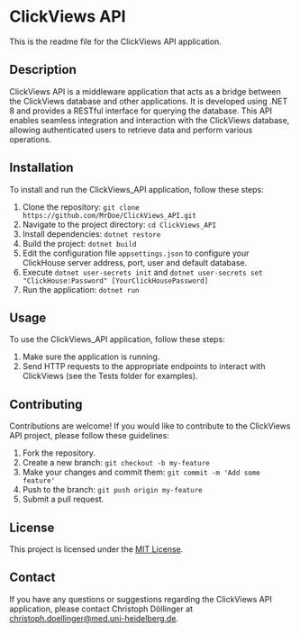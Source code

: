 # ClickViews API

This is the readme file for the ClickViews API application.

## Description

ClickViews API is a middleware application that acts as a bridge between the ClickViews database and other applications. It is developed using .NET 8 and provides a RESTful interface for querying the database. This API enables seamless integration and interaction with the ClickViews database, allowing authenticated users to retrieve data and perform various operations. 

## Installation

To install and run the ClickViews_API application, follow these steps:

1. Clone the repository: `git clone https://github.com/MrDoe/ClickViews_API.git`
2. Navigate to the project directory: `cd ClickViews_API`
3. Install dependencies: `dotnet restore`
4. Build the project: `dotnet build`
5. Edit the configuration file `appsettings.json` to configure your ClickHouse server address, port, user and default database.
6. Execute `dotnet user-secrets init` and `dotnet user-secrets set "ClickHouse:Password" [YourClickHousePassword]`
7. Run the application: `dotnet run`

## Usage

To use the ClickViews_API application, follow these steps:

1. Make sure the application is running.
2. Send HTTP requests to the appropriate endpoints to interact with ClickViews (see the Tests folder for examples).

## Contributing

Contributions are welcome! If you would like to contribute to the ClickViews API project, please follow these guidelines:

1. Fork the repository.
2. Create a new branch: `git checkout -b my-feature`
3. Make your changes and commit them: `git commit -m 'Add some feature'`
4. Push to the branch: `git push origin my-feature`
5. Submit a pull request.

## License

This project is licensed under the [MIT License](LICENSE).

## Contact

If you have any questions or suggestions regarding the ClickViews API application, please contact Christoph Döllinger at <a href="mailto:christoph.doellinger&#64;med.uni-heidelberg.de">christoph.doellinger&#64;med.uni-heidelberg.de</a>.
